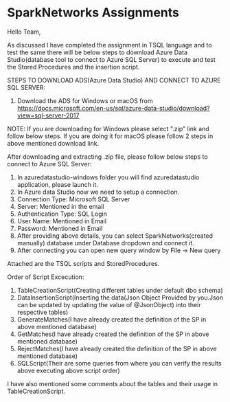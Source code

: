 # SparkNetworks Assignments

Hello Team,

As discussed I have completed the assignment in TSQL language and to test the same there will be below steps to download Azure Data Studio(database tool to connect to Azure SQL Server) to execute and test the Stored Procedures and the insertion script.

STEPS TO DOWNLOAD ADS(Azure Data Studio) AND CONNECT TO AZURE SQL SERVER: 

1) Download the ADS for Windows or macOS from https://docs.microsoft.com/en-us/sql/azure-data-studio/download?view=sql-server-2017

NOTE: If you are downloading for Windows please select ".zip" link and follow below steps. If you are doing it for macOS please follow 2 steps in above mentioned download link.

After downloading and extracting .zip file, please follow below steps to connect to Azure SQL Server:

1) In azuredatastudio-windows folder you will find azuredatastudio application, please launch it.
2) In Azure data Studio now we need to setup a connection.
3) Connection Type: Microsoft SQL Server
4) Server: Mentioned in the email
5) Authentication Type: SQL Login
6) User Name: Mentioned in Email
7) Password: Mentioned in Email
8) After providing above details, you can select SparkNetworks(created manually) database under Database dropdown and connect it.
9) After connecting you can open new query window by File -> New query



Attached are the TSQL scripts and StoredProcedures.



Order of Script Excecution:

1) TableCreationScript(Creating different tables under default dbo schema)
2) DataInsertionScript(Inserting the data(Json Object Provided by you.Json can be updated by updating the value of @JsonObject) into their respective tables)
3) GenerateMatches(I have already created the definition of the SP in above mentioned database)
4) GetMatches(I have already created the definition of the SP in above mentioned database)
5) RejectMatches(I have already created the definition of the SP in above mentioned database)
6) SQLScript(Their are some queries from where you can verify the results above executing above script order)

I have also mentioned some comments about the tables and their usage in TableCreationScript.


